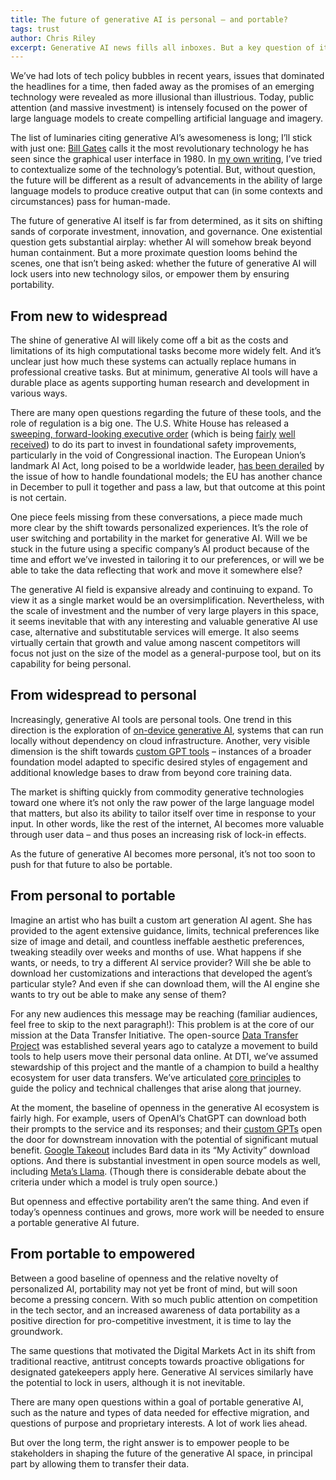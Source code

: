 ```yaml
---
title: The future of generative AI is personal – and portable?
tags: trust
author: Chris Riley
excerpt: Generative AI news fills all inboxes. But a key question of its future isn't yet being asked: will users be locked in, or will their data be portable?
---
```


We’ve had lots of tech policy bubbles in recent years, issues that dominated the headlines for a time, then faded away as the promises of an emerging technology were revealed as more illusional than illustrious. Today, public attention (and massive investment) is intensely focused on the power of large language models to create compelling artificial language and imagery.

The list of luminaries citing generative AI’s awesomeness is long; I’ll stick with just one: [Bill Gates](https://www.gatesnotes.com/The-Age-of-AI-Has-Begun?WT.mc_id=20231109150000_AI-Agents_BG-Thr_&WT.tsrc=BGThr&utm_source=pocket_reader) calls it the most revolutionary technology he has seen since the graphical user interface in 1980. In [my own writing](https://techpolicy.press/past-present-future-ai-geopolitics-and-the-global-economy/), I’ve tried to contextualize some of the technology’s potential. But, without question, the future will be different as a result of advancements in the ability of large language models to produce creative output that can (in some contexts and circumstances) pass for human-made.

The future of generative AI itself is far from determined, as it sits on shifting sands of corporate investment, innovation, and governance. One existential question gets substantial airplay: whether AI will somehow break beyond human containment. But a more proximate question looms behind the scenes, one that isn’t being asked: whether the future of generative AI will lock users into new technology silos, or empower them by ensuring portability.

## From new to widespread

The shine of generative AI will likely come off a bit as the costs and limitations of its high computational tasks become more widely felt. And it’s unclear just how much these systems can actually replace humans in professional creative tasks. But at minimum, generative AI tools will have a durable place as agents supporting human research and development in various ways.

There are many open questions regarding the future of these tools, and the role of regulation is a big one. The U.S. White House has released a [sweeping, forward-looking executive order](https://www.whitehouse.gov/briefing-room/statements-releases/2023/10/30/fact-sheet-president-biden-issues-executive-order-on-safe-secure-and-trustworthy-artificial-intelligence/) (which is being [fairly](https://mashable.com/article/openai-response-ai-executive-order-silence#:~:text=The%20Biden%2DHarris%20administration's%20far,development%20of%20its%20AI%20tools.) [well](https://www.msn.com/en-gb/money/other/ai-executive-order-is-a-historic-moment-credo-ceo-singh/vi-AA1jaxSr) [received](https://publicknowledge.org/public-knowledge-applauds-white-house-executive-order-to-safeguard-ai-development/)) to do its part to invest in foundational safety improvements, particularly in the void of Congressional inaction. The European Union’s landmark AI Act, long poised to be a worldwide leader, [has been derailed](https://www.euractiv.com/section/artificial-intelligence/news/eus-ai-act-negotiations-hit-the-brakes-over-foundation-models/) by the issue of how to handle foundational models; the EU has another chance in December to pull it together and pass a law, but that outcome at this point is not certain.

One piece feels missing from these conversations, a piece made much more clear by the shift towards personalized experiences. It’s the role of user switching and portability in the market for generative AI. Will we be stuck in the future using a specific company’s AI product because of the time and effort we’ve invested in tailoring it to our preferences, or will we be able to take the data reflecting that work and move it somewhere else?

The generative AI field is expansive already and continuing to expand. To view it as a single market would be an oversimplification. Nevertheless, with the scale of investment and the number of very large players in this space, it seems inevitable that with any interesting and valuable generative AI use case, alternative and substitutable services will emerge. It also seems virtually certain that growth and value among nascent competitors will focus not just on the size of the model as a general-purpose tool, but on its capability for being personal.

## From widespread to personal

Increasingly, generative AI tools are personal tools. One trend in this direction is the exploration of [on-device generative AI](https://www.axios.com/newsletters/axios-ai-plus-b5dec4be-0efa-41c5-b2e5-b2e747846c56.html?chunk=0#story0), systems that can run locally without dependency on cloud infrastructure. Another, very visible dimension is the shift towards [custom GPT tools](https://www.theverge.com/2023/11/6/23948957/openai-chatgpt-gpt-custom-developer-platform) – instances of a broader foundation model adapted to specific desired styles of engagement and additional knowledge bases to draw from beyond core training data.

The market is shifting quickly from commodity generative technologies toward one where it’s not only the raw power of the large language model that matters, but also its ability to tailor itself over time in response to your input. In other words, like the rest of the internet, AI becomes more valuable through user data – and thus poses an increasing risk of lock-in effects.

As the future of generative AI becomes more personal, it’s not too soon to push for that future to also be portable.

## From personal to portable

Imagine an artist who has built a custom art generation AI agent. She has provided to the agent extensive guidance, limits, technical preferences like size of image and detail, and countless ineffable aesthetic preferences, tweaking steadily over weeks and months of use. What happens if she wants, or needs, to try a different AI service provider? Will she be able to download her customizations and interactions that developed the agent’s particular style? And even if she can download them, will the AI engine she wants to try out be able to make any sense of them?

For any new audiences this message may be reaching (familiar audiences, feel free to skip to the next paragraph!): This problem is at the core of our mission at the Data Transfer Initiative. The open-source [Data Transfer Project](https://dtinit.org/assets/dtp-overview.pdf) was established several years ago to catalyze a movement to build tools to help users move their personal data online. At DTI, we’ve assumed stewardship of this project and the mantle of a champion to build a healthy ecosystem for user data transfers. We’ve articulated [core principles](https://dtinit.org/assets/dti-onepager.pdf) to guide the policy and technical challenges that arise along that journey.

At the moment, the baseline of openness in the generative AI ecosystem is fairly high. For example, users of OpenAI’s ChatGPT can download both their prompts to the service and its responses; and their [custom GPTs](https://openai.com/blog/introducing-gpts) open the door for downstream innovation with the potential of significant mutual benefit. [Google Takeout](https://takeout.google.com/) includes Bard data in its “My Activity” download options. And there is substantial investment in open source models as well, including [Meta’s Llama](https://ai.meta.com/llama/). (Though there is considerable debate about the criteria under which a model is truly open source.)

But openness and effective portability aren’t the same thing. And even if today’s openness continues and grows, more work will be needed to ensure a portable generative AI future.

## From portable to empowered

Between a good baseline of openness and the relative novelty of personalized AI, portability may not yet be front of mind, but will soon become a pressing concern. With so much public attention on competition in the tech sector, and an increased awareness of data portability as a positive direction for pro-competitive investment, it is time to lay the groundwork.

The same questions that motivated the Digital Markets Act in its shift from traditional reactive, antitrust concepts towards proactive obligations for designated gatekeepers apply here. Generative AI services similarly have the potential to lock in users, although it is not inevitable.

There are many open questions within a goal of portable generative AI, such as the nature and types of data needed for effective migration, and questions of purpose and proprietary interests. A lot of work lies ahead.

But over the long term, the right answer is to empower people to be stakeholders in shaping the future of the generative AI space, in principal part by allowing them to transfer their data.
